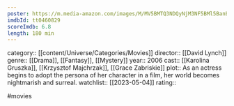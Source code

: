 ```yaml
---
poster: https://m.media-amazon.com/images/M/MV5BMTQ3NDQyNjM3NF5BMl5BanBnXkFtZTcwMzk5MDU0MQ@@._V1_SX300.jpg
imdbId: tt0460829
scoreImdb: 6.8
length: 180 min
---
```


category:: [[content/Universe/Categories/Movies]]
director:: [[David Lynch]]
genre:: [[Drama]], [[Fantasy]], [[Mystery]]
year:: 2006
cast:: [[Karolina Gruszka]], [[Krzysztof Majchrzak]], [[Grace Zabriskie]]
plot:: As an actress begins to adopt the persona of her character in a film, her world becomes nightmarish and surreal.
watchlist:: [[2023-05-04]]
rating::

#movies 


